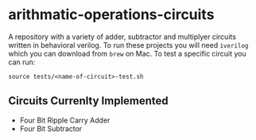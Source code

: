 # arithmatic-operations-circuits
A repository with a variety of adder, subtractor and multiplyer circuits written in behavioral verilog.
To run these projects you will need `iverilog` which you can download from `brew` on Mac. To test a specific circuit you can run:
```
source tests/<name-of-circuit>-test.sh
```

## Circuits Currenlty Implemented
* Four Bit Ripple Carry Adder
* Four Bit Subtractor
